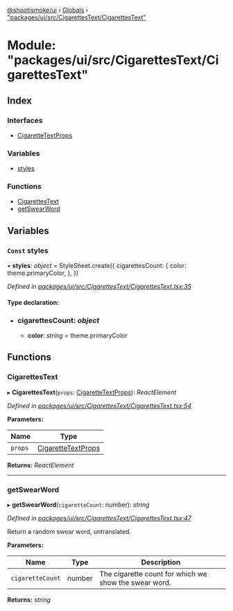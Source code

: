 [@shootismoke/ui](../README.md) › [Globals](../globals.md) › ["packages/ui/src/CigarettesText/CigarettesText"](_packages_ui_src_cigarettestext_cigarettestext_.md)

# Module: "packages/ui/src/CigarettesText/CigarettesText"

## Index

### Interfaces

* [CigaretteTextProps](../interfaces/_packages_ui_src_cigarettestext_cigarettestext_.cigarettetextprops.md)

### Variables

* [styles](_packages_ui_src_cigarettestext_cigarettestext_.md#const-styles)

### Functions

* [CigarettesText](_packages_ui_src_cigarettestext_cigarettestext_.md#cigarettestext)
* [getSwearWord](_packages_ui_src_cigarettestext_cigarettestext_.md#getswearword)

## Variables

### `Const` styles

• **styles**: *object* = StyleSheet.create({
	cigarettesCount: {
		color: theme.primaryColor,
	},
})

*Defined in [packages/ui/src/CigarettesText/CigarettesText.tsx:35](https://github.com/shootismoke/common/blob/72777b1/packages/ui/src/CigarettesText/CigarettesText.tsx#L35)*

#### Type declaration:

* ### **cigarettesCount**: *object*

  * **color**: *string* = theme.primaryColor

## Functions

###  CigarettesText

▸ **CigarettesText**(`props`: [CigaretteTextProps](../interfaces/_packages_ui_src_cigarettestext_cigarettestext_.cigarettetextprops.md)): *ReactElement*

*Defined in [packages/ui/src/CigarettesText/CigarettesText.tsx:54](https://github.com/shootismoke/common/blob/72777b1/packages/ui/src/CigarettesText/CigarettesText.tsx#L54)*

**Parameters:**

Name | Type |
------ | ------ |
`props` | [CigaretteTextProps](../interfaces/_packages_ui_src_cigarettestext_cigarettestext_.cigarettetextprops.md) |

**Returns:** *ReactElement*

___

###  getSwearWord

▸ **getSwearWord**(`cigaretteCount`: number): *string*

*Defined in [packages/ui/src/CigarettesText/CigarettesText.tsx:47](https://github.com/shootismoke/common/blob/72777b1/packages/ui/src/CigarettesText/CigarettesText.tsx#L47)*

Return a random swear word, untranslated.

**Parameters:**

Name | Type | Description |
------ | ------ | ------ |
`cigaretteCount` | number | The cigarette count for which we show the swear word.  |

**Returns:** *string*
